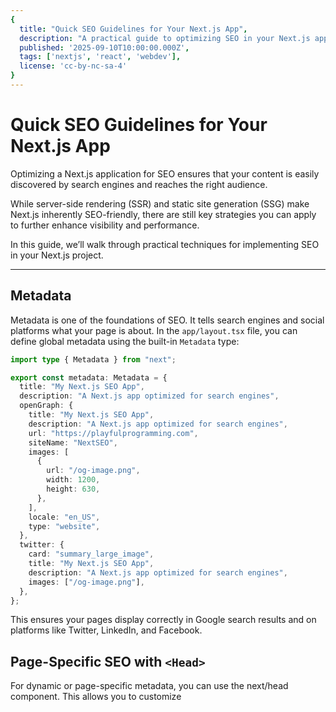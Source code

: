 ```yaml
---
{
  title: "Quick SEO Guidelines for Your Next.js App",
  description: "A practical guide to optimizing SEO in your Next.js application.",
  published: '2025-09-10T10:00:00.000Z',
  tags: ['nextjs', 'react', 'webdev'],
  license: 'cc-by-nc-sa-4'
}
---
```


# Quick SEO Guidelines for Your Next.js App

Optimizing a Next.js application for SEO ensures that your content is easily discovered by search engines and reaches the right audience. 

While server-side rendering (SSR) and static site generation (SSG) make Next.js inherently SEO-friendly, there are still key strategies you can apply to further enhance visibility and performance. 

In this guide, we’ll walk through practical techniques for implementing SEO in your Next.js project.

---

## Metadata

Metadata is one of the foundations of SEO. It tells search engines and social platforms what your page is about. 
In the `app/layout.tsx` file, you can define global metadata using the built-in `Metadata` type:  


```ts
import type { Metadata } from "next";

export const metadata: Metadata = {
  title: "My Next.js SEO App",
  description: "A Next.js app optimized for search engines",
  openGraph: {
    title: "My Next.js SEO App",
    description: "A Next.js app optimized for search engines",
    url: "https://playfulprogramming.com",
    siteName: "NextSEO",
    images: [
      {
        url: "/og-image.png",
        width: 1200,
        height: 630,
      },
    ],
    locale: "en_US",
    type: "website",
  },
  twitter: {
    card: "summary_large_image",
    title: "My Next.js SEO App",
    description: "A Next.js app optimized for search engines",
    images: ["/og-image.png"],
  },
};
```

This ensures your pages display correctly in Google search results and on platforms like Twitter, LinkedIn, and Facebook.

## Page-Specific SEO with `<Head>`

For dynamic or page-specific metadata, you can use the next/head component. This allows you to customize <title> and meta tags per page:

```tsx
import Head from "next/head";

export default function HomePage() {
  return (
    <>
      <Head>
        <title>Home - My Next.js SEO App</title>
        <meta
          name="description"
          content="Welcome to my SEO-optimized Next.js app."
        />
        <meta name="robots" content="index, follow" />
      </Head>
      <main>
        <h1>Welcome to My Next.js SEO App</h1>
        <p>
          Optimize your Next.js application for better search engine visibility.
        </p>
      </main>
    </>
  );
}
```
This approach is particularly useful for blogs, e-commerce product pages, or landing pages where metadata must vary.

## Structured Data (JSON-LD)

Structured data helps search engines understand your content better and can enable rich snippets (star ratings, article previews, etc.) in search results.

```tsx
<script
  type="application/ld+json"
  dangerouslySetInnerHTML={{
    __html: JSON.stringify({
      "@context": "https://schema.org",
      "@type": "BlogPosting",
      "headline": "Quick SEO Guideline for Next.js App",
      "description": "Learn how to optimize your Next.js app for SEO effectively.",
      "author": {
        "@type": "Person",
        "name": "Your Name"
      },
      "datePublished": "2024-11-14",
      "publisher": {
        "@type": "Organization",
        "name": "Your Company",
        "logo": {
          "@type": "ImageObject",
          "url": "/logo.png"
        }
      }
    }),
  }}
/>
```
Adding schema markup makes your content more likely to stand out in search results.

## Sitemaps

Sitemaps help search engines crawl your site efficiently. With Next.js, you can generate a sitemap using the `sitemap.ts` convention.

1. Create `app/sitemap.ts`:

```ts
import type { MetadataRoute } from "next";

export default function sitemap(): MetadataRoute.Sitemap {
  return [
    {
      url: "https://playfulprogramming.com",
      lastModified: new Date(),
      changeFrequency: "yearly",
      priority: 1,
    },
    {
      url: "https://playfulprogramming.com/about",
      lastModified: new Date(),
      changeFrequency: "monthly",
      priority: 0.8,
    },
    {
      url: "https://playfulprogramming.com/blog",
      lastModified: new Date(),
      changeFrequency: "weekly",
      priority: 0.5,
    },
  ];
}
```
2. Access your sitemap at:

```
https://playfulprogramming.com/sitemap.xml
```
You can also dynamically generate entries from your CMS or database, so new content is automatically included.

## Robots

The `robots.txt` file guides search engine crawlers on which parts of your site to index. With `next-sitemap`, this file is generated automatically.

Example:

```
User-agent: *
Disallow: /admin/
Allow: /

Sitemap: https://playfulprogramming.com/sitemap.xml
```

This ensures sensitive or irrelevant pages aren’t indexed.

## Image Optimization

Optimized images improve both performance and SEO. Best practices:

- Use the `next/image` component for automatic optimization.
- Always provide descriptive `alt` attributes for accessibility and SEO.
- Prefer modern formats (WebP/AVIF) and compress large files.

```tsx
import Image from 'next/image';

<Image
  src="/hero.png"
  alt="Hero section image"
  width={1200}
  height={600}
/>
```
## Performance and Core Web Vitals

Google ranks pages partly based on Core Web Vitals (loading speed, interactivity, visual stability). Improve them by:

- Leveraging SSR or SSG for faster first loads.
- Minimizing JavaScript and CSS bundle sizes.
- Using caching and CDN for static assets.
- Avoiding large layout shifts by setting explicit image dimensions.

## Conclusion

To optimize SEO in your Next.js app, focus on:

- ✅ Defining proper metadata and page titles
- ✅ Using `<Head>` for page-specific SEO
- ✅ Adding structured data (JSON-LD)
- ✅ Generating a sitemap and robots.txt
- ✅ Optimizing images for speed and accessibility
- ✅ Improving Core Web Vitals

By applying these practices, your Next.js app will load faster, rank higher, and deliver a better user experience.
